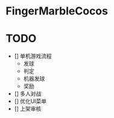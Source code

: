 # FingerMarbleCocos

# TODO
- [] 单机游戏流程
    - 发球
    - 判定
    - 机器发球
    - 奖励
- [] 多人对战
- [] 优化UI菜单
- [] 上架审核